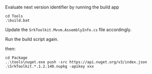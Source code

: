 ﻿
Evaluate next version identifier by running the build app

```batch
cd Tools
.\build.bat
```

Update the `SrkToolkit.Mvvm.AssemblyInfo.cs` file accordingly. 

Run the build script again.

then:

```batch
cd Package
..\tools\nuget.exe push -src https://api.nuget.org/v3/index.json .\SrkToolkit.*.1.2.140.nupkg -apikey xxx
```



